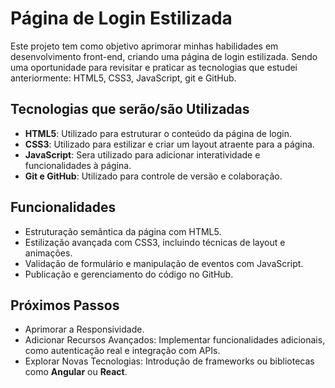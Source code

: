 
# Página de Login Estilizada
Este projeto tem como objetivo aprimorar minhas habilidades em desenvolvimento front-end, criando uma página de login estilizada. Sendo uma oportunidade para revisitar e praticar as tecnologias que estudei anteriormente: HTML5, CSS3, JavaScript, git e GitHub.

## Tecnologias  que serão/são Utilizadas
- **HTML5**: Utilizado para estruturar o conteúdo da página de login.
- **CSS3**: Utilizado para estilizar e criar um layout atraente para a página.
- **JavaScript**: Sera utilizado para adicionar interatividade e funcionalidades à página.
- **Git e GitHub**: Utilizado para controle de versão e colaboração.
## Funcionalidades
- Estruturação semântica da página com HTML5.
- Estilização avançada com CSS3, incluindo técnicas de layout e animações.
- Validação de formulário e manipulação de eventos com JavaScript.
- Publicação e gerenciamento do código no GitHub.

## Próximos Passos
- Aprimorar a Responsividade.
- Adicionar Recursos Avançados: Implementar funcionalidades adicionais, como autenticação real e integração com APIs.
- Explorar Novas Tecnologias: Introdução de frameworks ou bibliotecas como **Angular** ou **React**.
